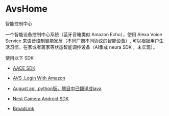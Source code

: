 # AvsHome
智能控制中心

一个智能设备控制中心系统（蓝牙音箱类似 Amazon Echo），使用 Alexa Voice Service 来语音控制智能家居（不同厂商不同协议的智能设备）,
可以根据用户生活习惯，在家或者离家等状态智能调控设备（AI集成 neura SDK ，未实现）。

使用以下 SDK
* [AACE SDK](https://github.com/alexa/aac-sdk) 
* [AVS ,Login With Amazon](https://developer.amazon.com/dashboard)  

* [August api ,python版，项目中已翻译成java](https://github.com/snjoetw/py-august)
* [Nest Camera Android SDK](https://github.com/nestlabs/android-sdk)
* [BroadLink](https://github.com/mjg59/python-broadlink)
